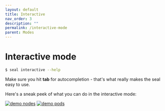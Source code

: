 ```yaml
---
layout: default
title: Interactive
nav_order: 3
description: ""
permalink: /interactive-mode
parent: Modes
---
```


# Interactive mode


```sh
$ seal interactive --help
```

Make sure you hit __tab__ for autocompletion - that's what really makes the seal easy to use.

Here's a sneak peek of what you can do in the interactive mode:

[![demo nodes](./media/video-nodes.gif)](https://github.com/bloomberg/powerfulseal/blob/master/media/video-nodes.gif)
[![demo pods](./media/video-pods.gif)](https://github.com/bloomberg/powerfulseal/blob/master/media/video-pods.gif)
